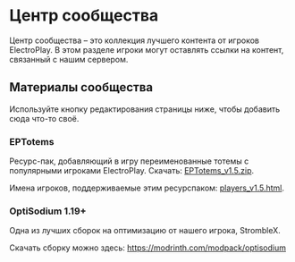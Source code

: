 # Центр сообщества

Центр сообщества – это коллекция лучшего контента от игроков ElectroPlay. В этом разделе игроки могут оставлять ссылки на контент, связанный с нашим сервером.

## Материалы сообщества

Используйте кнопку редактирования страницы ниже, чтобы добавить сюда что-то своё.

### EPTotems

Ресурс-пак, добавляющий в игру переименованные тотемы с популярными игроками ElectroPlay. Скачать: [EPTotems_v1.5.zip](https://epserv.ru/media/files/eptotems/EPTotems_v1.5.zip).

Имена игроков, поддерживаемые этим ресурспаком: [players_v1.5.html](https://epserv.ru/media/files/eptotems/players_v1.5.html).

### OptiSodium 1.19+

Одна из лучших сборок на оптимизацию от нашего игрока, StrombleX.

Скачать сборку можно здесь: https://modrinth.com/modpack/optisodium
